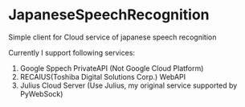 # JapaneseSpeechRecognition
Simple client for Cloud service of japanese speech recognition

Currently I support following services:
 1. Google Sppech PrivateAPI (Not Google Cloud Platform)
 2. RECAIUS(Toshiba Digital Solutions Corp.) WebAPI
 3. Julius Cloud Server (Use Julius, my original service supported by PyWebSock)
 
 
